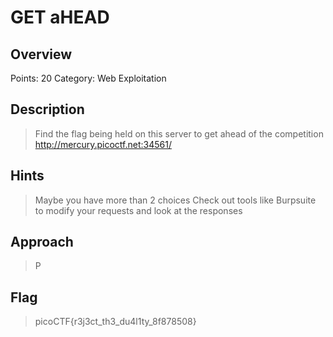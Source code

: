 # GET aHEAD

## Overview
Points: 20
Category: Web Exploitation

## Description
> Find the flag being held on this server to get ahead of the competition http://mercury.picoctf.net:34561/

## Hints
> Maybe you have more than 2 choices
> Check out tools like Burpsuite to modify your requests and look at the responses

## Approach
> P

## Flag
> picoCTF{r3j3ct_th3_du4l1ty_8f878508}
